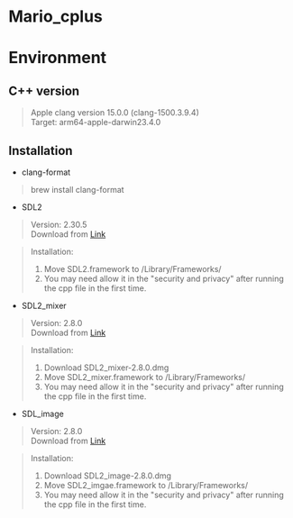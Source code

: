 # Mario_cplus

# Environment

## C++ version
> Apple clang version 15.0.0 (clang-1500.3.9.4)\
> Target: arm64-apple-darwin23.4.0

## Installation
* clang-format
> brew install clang-format

* SDL2
> Version: 2.30.5\
> Download from [Link](https://github.com/libsdl-org/SDL/releases/tag/release-2.30.5?fbclid=IwZXh0bgNhZW0CMTAAAR06DpD-S0TxoHmgvzp91SBiLzfitDpqGYG9RRJrG8cIwJRsummgv3rJUoQ_aem_wU_miSPizvdOv3iZKj_lTA)

> Installation:
> 1. Move SDL2.framework to /Library/Frameworks/
> 2. You may need allow it in the "security and privacy" after running the cpp file in the first time.

* SDL2_mixer
> Version: 2.8.0\
> Download from [Link](https://www.libsdl.org/projects/SDL_mixer/release/)

> Installation:
> 1. Download SDL2_mixer-2.8.0.dmg
> 2. Move SDL2_mixer.framework to /Library/Frameworks/
> 3. You may need allow it in the "security and privacy" after running the cpp file in the first time.

* SDL_image
> Version: 2.8.0\
> Download from [Link](https://www.libsdl.org/projects/SDL_image/release/)

> Installation:
> 1. Download SDL2_image-2.8.0.dmg
> 2. Move SDL2_imgae.framework to /Library/Frameworks/
> 3. You may need allow it in the "security and privacy" after running the cpp file in the first time.

